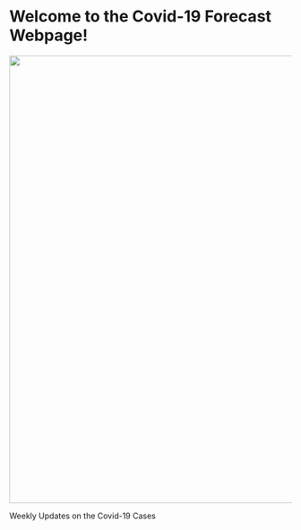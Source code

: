 # Welcome to the Covid-19 Forecast Webpage! 

<img src="myimage.png" width="800" />

 Weekly Updates on the Covid-19 Cases 

